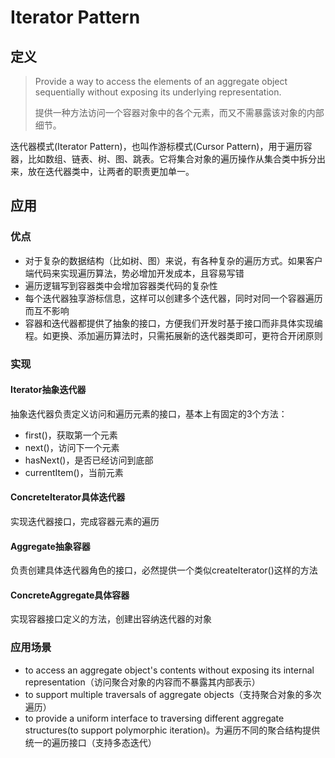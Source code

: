 # Iterator Pattern
## 定义
> Provide a way to access the elements of an aggregate object sequentially without exposing its underlying representation.
> 
> 提供一种方法访问一个容器对象中的各个元素，而又不需暴露该对象的内部细节。

迭代器模式(Iterator Pattern)，也叫作游标模式(Cursor Pattern)，用于遍历容器，比如数组、链表、树、图、跳表。它将集合对象的遍历操作从集合类中拆分出来，放在迭代器类中，让两者的职责更加单一。

## 应用
### 优点
- 对于复杂的数据结构（比如树、图）来说，有各种复杂的遍历方式。如果客户端代码来实现遍历算法，势必增加开发成本，且容易写错
- 遍历逻辑写到容器类中会增加容器类代码的复杂性
- 每个迭代器独享游标信息，这样可以创建多个迭代器，同时对同一个容器遍历而互不影响
- 容器和迭代器都提供了抽象的接口，方便我们开发时基于接口而非具体实现编程。如更换、添加遍历算法时，只需拓展新的迭代器类即可，更符合开闭原则

### 实现

#### Iterator抽象迭代器
抽象迭代器负责定义访问和遍历元素的接口，基本上有固定的3个方法：
- first()，获取第一个元素
- next()，访问下一个元素
- hasNext()，是否已经访问到底部
- currentItem()，当前元素

#### ConcreteIterator具体迭代器
实现迭代器接口，完成容器元素的遍历

#### Aggregate抽象容器
负责创建具体迭代器角色的接口，必然提供一个类似createIterator()这样的方法

#### ConcreteAggregate具体容器
实现容器接口定义的方法，创建出容纳迭代器的对象

### 应用场景
- to access an aggregate object's contents without exposing its internal representation（访问聚合对象的内容而不暴露其内部表示）
- to support multiple traversals of aggregate objects（支持聚合对象的多次遍历）
- to provide a uniform interface to traversing different aggregate structures(to support polymorphic iteration)。为遍历不同的聚合结构提供统一的遍历接口（支持多态迭代）
